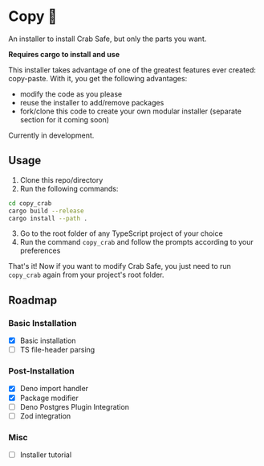 # Copy 🦀
An installer to install Crab Safe, but only the parts you want.

**Requires cargo to install and use**

This installer takes advantage of one of the greatest features ever
created: copy-paste. With it, you get the following advantages:
- modify the code as you please
- reuse the installer to add/remove packages
- fork/clone this code to create your own modular installer
(separate section for it coming soon)

Currently in development.

## Usage
1. Clone this repo/directory
2. Run the following commands:
```bash
cd copy_crab
cargo build --release
cargo install --path .
```
3. Go to the root folder of any TypeScript project of your choice
4. Run the command `copy_crab` and follow the prompts according to your
preferences

That's it! Now if you want to modify Crab Safe, you just need to run `copy_crab`
again from your project's root folder.

## Roadmap
### Basic Installation
- [X] Basic installation
- [ ] TS file-header parsing

### Post-Installation
- [X] Deno import handler
- [X] Package modifier
- [ ] Deno Postgres Plugin Integration
- [ ] Zod integration

### Misc
- [ ] Installer tutorial

